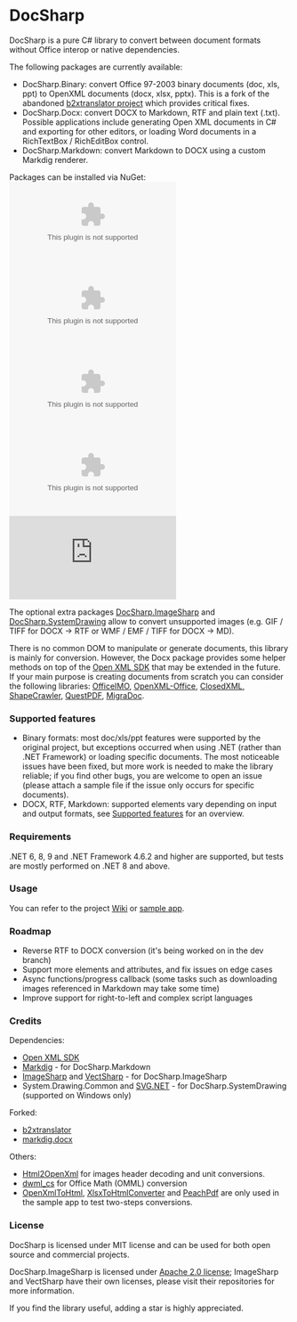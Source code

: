 # DocSharp

DocSharp is a pure C# library to convert between document formats without Office interop or native dependencies.

The following packages are currently available:

- DocSharp.Binary: convert Office 97-2003 binary documents (doc, xls, ppt) to OpenXML documents (docx, xlsx, pptx). This is a fork of the abandoned [b2xtranslator project](https://github.com/EvolutionJobs/b2xtranslator) which provides critical fixes. 
- DocSharp.Docx: convert DOCX to Markdown, RTF and plain text (.txt). Possible applications include generating Open XML documents in C# and exporting for other editors, or loading Word documents in a RichTextBox / RichEditBox control.
- DocSharp.Markdown: convert Markdown to DOCX using a custom Markdig renderer.

Packages can be installed via NuGet:  
[![NuGet](https://img.shields.io/nuget/vpre/DocSharp.Binary.Doc?style=flat-square&label=DocSharp.Binary.Doc)](https://www.nuget.org/packages/DocSharp.Binary.Doc/) 
[![NuGet](https://img.shields.io/nuget/vpre/DocSharp.Binary.Xls?style=flat-square&label=DocSharp.Binary.Xls)](https://www.nuget.org/packages/DocSharp.Binary.Xls/)
[![NuGet](https://img.shields.io/nuget/vpre/DocSharp.Binary.Ppt?style=flat-square&label=DocSharp.Binary.Ppt)](https://www.nuget.org/packages/DocSharp.Binary.Ppt/)
[![NuGet](https://img.shields.io/nuget/vpre/DocSharp.Docx?style=flat-square&label=DocSharp.Docx)](https://www.nuget.org/packages/DocSharp.Docx/)
[![NuGet](https://img.shields.io/nuget/vpre/DocSharp.Markdown?style=flat-square&label=DocSharp.Markdown)](https://www.nuget.org/packages/DocSharp.Markdown/)

The optional extra packages [DocSharp.ImageSharp](https://www.nuget.org/packages/DocSharp.ImageSharp/) and [DocSharp.SystemDrawing](https://www.nuget.org/packages/DocSharp.SystemDrawing/) allow to convert unsupported images (e.g. GIF / TIFF for DOCX -> RTF or WMF / EMF / TIFF for DOCX -> MD).

There is no common DOM to manipulate or generate documents, this library is mainly for conversion. However, the Docx package provides some helper methods on top of the [Open XML SDK](https://github.com/dotnet/Open-XML-SDK) that may be extended in the future.  
If your main purpose is creating documents from scratch you can consider the following libraries: [OfficeIMO](https://github.com/EvotecIT/OfficeIMO), [OpenXML-Office](https://github.com/DraviaVemal/OpenXML-Office), [ClosedXML](https://github.com/ClosedXML/ClosedXML), [ShapeCrawler](https://github.com/ShapeCrawler/ShapeCrawler), [QuestPDF](https://github.com/QuestPDF/QuestPDF), [MigraDoc](https://github.com/empira/PDFsharp).

### Supported features

- Binary formats: most doc/xls/ppt features were supported by the original project, but exceptions occurred when using .NET (rather than .NET Framework) or loading specific documents. The most noticeable issues have been fixed, but more work is needed to make the library reliable; if you find other bugs, you are welcome to open an issue (please attach a sample file if the issue only occurs for specific documents).
- DOCX, RTF, Markdown: supported elements vary depending on input and output formats, see [Supported features](https://github.com/manfromarce/DocSharp/blob/main/documentation/Supported_features.MD) for an overview.

### Requirements

.NET 6, 8, 9 and .NET Framework 4.6.2 and higher are supported, but tests are mostly performed on .NET 8 and above.

### Usage

You can refer to the project [Wiki](https://github.com/manfromarce/DocSharp/wiki) or [sample app](https://github.com/manfromarce/DocSharp/tree/main/samples/WpfApp1).

### Roadmap

- Reverse RTF to DOCX conversion (it's being worked on in the dev branch)
- Support more elements and attributes, and fix issues on edge cases
- Async functions/progress callback (some tasks such as downloading images referenced in Markdown may take some time)
- Improve support for right-to-left and complex script languages

### Credits

Dependencies: 
- [Open XML SDK](https://github.com/dotnet/Open-XML-SDK)
- [Markdig](https://github.com/xoofx/markdig) - for DocSharp.Markdown
- [ImageSharp](https://github.com/SixLabors/ImageSharp) and [VectSharp](https://github.com/arklumpus/VectSharp) - for DocSharp.ImageSharp
- System.Drawing.Common and [SVG.NET](https://github.com/svg-net/SVG) - for DocSharp.SystemDrawing (supported on Windows only)

Forked: 
- [b2xtranslator](https://github.com/EvolutionJobs/b2xtranslator)
- [markdig.docx](https://github.com/morincer/markdig.docx)

Others:
- [Html2OpenXml](https://github.com/onizet/html2openxml) for images header decoding and unit conversions.
- [dwml_cs](https://github.com/m-x-d/dwml_cs) for Office Math (OMML) conversion
- [OpenXmlToHtml](https://github.com/Codeuctivity/OpenXmlToHtml), [XlsxToHtmlConverter](https://github.com/Fei-Sheng-Wu/XlsxToHtmlConverter) and [PeachPdf](https://github.com/jhaygood86/PeachPDF) are only used in the sample app to test two-steps conversions.

### License

DocSharp is licensed under MIT license and can be used for both open source and commercial projects.  

DocSharp.ImageSharp is licensed under [Apache 2.0 license](https://www.apache.org/licenses/LICENSE-2.0.txt); ImageSharp and VectSharp have their own licenses, please visit their repositories for more information.

If you find the library useful, adding a star is highly appreciated.
